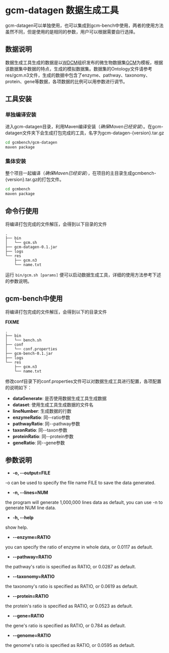 # gcm-datagen 数据生成工具

gcm-datagen可以单独使用，也可以集成到gcm-bench中使用，两者的使用方法虽然不同，但是使用的是相同的参数，用户可以根据需要自行选择。


## 数据说明

数据生成工具生成的数据是以[WDCM](http://www.wdcm.org/)组织发布的微生物数据集[GCM](http://gcm.wdcm.org/)为模板，根据该数据集中数据的特点，生成的模拟数据集。数据集的Ontology文件请参考res/gcm.n3文件，生成的数据中包含了enzyme、pathway、taxonomy、protein、gene等数据，各项数据的比例可以用参数进行调节。


## 工具安装

### 单独编译安装

进入gcm-datagen目录，利用Maven编译安装（*确保Maven已经安装*）。在gcm-datagen文件夹下会生成打包完成的工具，名字为gcm-datagen-{version}.tar.gz
```bash
cd gcmbench/gcm-datagen
maven package
```

### 集体安装

整个项目一起编译（*确保Maven已经安装*），在项目的主目录生成gcmbench-{version}.tar.gz的打包文件。
```bash
cd gcmbench
maven package
```


## 命令行使用

将编译打包完成的文件解压，会得到以下目录的文件
```
.
├── bin
│   └── gcm.sh
├── gcm-datagen-0.1.jar
├── logs
└── res
    ├── gcm.n3
    └── name.txt
```
运行 `bin/gcm.sh [params]` 便可以启动数据生成工具，详细的使用方法参考下述的参数说明。


## gcm-bench中使用

将编译打包完成的文件解压，会得到以下的目录文件

**FIXME**
```
.
├── bin
│   └── bench.sh
├── conf
│   └── conf.properties
├── gcm-bench-0.1.jar
├── logs
└── res
    ├── gcm.n3
    └── name.txt
```

修改conf目录下的conf.properties文件可以对数据生成工具进行配置，各项配置的说明如下：

  - **dataGenerate**:  是否使用数据生成工具生成数据
  - **dataset**: 使用生成工具生成数据的文件名
  - **lineNumber**: 生成数据的行数
  - **enzymeRatio**: 同--ratio参数
  - **pathwayRatio**: 同--pathway参数 
  - **taxonRatio**: 同--taxon参数
  - **proteinRatio**: 同--protein参数
  - **geneRatio**: 同--gene参数


## 参数说明

 - **-o, --output=FILE**
 
 -o can be used to specify the file name FILE to save the data generated.

 - **-n, --lines=NUM**
 
 the program will generate 1,000,000 lines data as default, you can use -n to generate NUM line data.

 - **-h, --help**
            
 show help. 

 - **--enzyme=RATIO**

 you can specify the ratio of enzyme in whole data, or 0.0117 as default.

 - **--pathway=RATIO**
 
 the pathway's ratio is specified as RATIO, or 0.0287 as default.

 - **--taxonomy=RATIO**
 
 the taxonomy's ratio is specified as RATIO, or 0.0619 as default.

 - **--protein=RATIO**
            
 the protein's ratio is specified as RATIO, or 0.0523 as default.

 - **--gene=RATIO**

 the gene's ratio is specified as RATIO, or 0.784 as default.

 - **--genome=RATIO**
 
 the genome's ratio is specified as RATIO, or 0.0595 as default.
